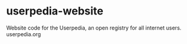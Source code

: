 userpedia-website
=================

Website code for the Userpedia, an open registry for all internet users. userpedia.org